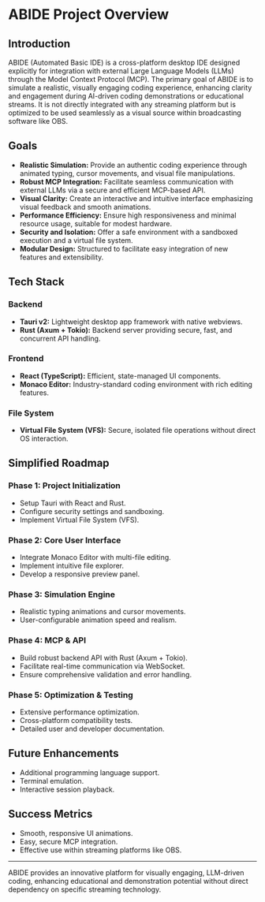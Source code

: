 # ABIDE Project Overview

## Introduction

ABIDE (Automated Basic IDE) is a cross-platform desktop IDE designed explicitly for integration with external Large Language Models (LLMs) through the Model Context Protocol (MCP). The primary goal of ABIDE is to simulate a realistic, visually engaging coding experience, enhancing clarity and engagement during AI-driven coding demonstrations or educational streams. It is not directly integrated with any streaming platform but is optimized to be used seamlessly as a visual source within broadcasting software like OBS.

## Goals

- **Realistic Simulation:** Provide an authentic coding experience through animated typing, cursor movements, and visual file manipulations.
- **Robust MCP Integration:** Facilitate seamless communication with external LLMs via a secure and efficient MCP-based API.
- **Visual Clarity:** Create an interactive and intuitive interface emphasizing visual feedback and smooth animations.
- **Performance Efficiency:** Ensure high responsiveness and minimal resource usage, suitable for modest hardware.
- **Security and Isolation:** Offer a safe environment with a sandboxed execution and a virtual file system.
- **Modular Design:** Structured to facilitate easy integration of new features and extensibility.

## Tech Stack

### Backend

- **Tauri v2:** Lightweight desktop app framework with native webviews.
- **Rust (Axum + Tokio):** Backend server providing secure, fast, and concurrent API handling.

### Frontend

- **React (TypeScript):** Efficient, state-managed UI components.
- **Monaco Editor:** Industry-standard coding environment with rich editing features.

### File System

- **Virtual File System (VFS):** Secure, isolated file operations without direct OS interaction.

## Simplified Roadmap

### Phase 1: Project Initialization

- Setup Tauri with React and Rust.
- Configure security settings and sandboxing.
- Implement Virtual File System (VFS).

### Phase 2: Core User Interface

- Integrate Monaco Editor with multi-file editing.
- Implement intuitive file explorer.
- Develop a responsive preview panel.

### Phase 3: Simulation Engine

- Realistic typing animations and cursor movements.
- User-configurable animation speed and realism.

### Phase 4: MCP & API

- Build robust backend API with Rust (Axum + Tokio).
- Facilitate real-time communication via WebSocket.
- Ensure comprehensive validation and error handling.

### Phase 5: Optimization & Testing

- Extensive performance optimization.
- Cross-platform compatibility tests.
- Detailed user and developer documentation.

## Future Enhancements

- Additional programming language support.
- Terminal emulation.
- Interactive session playback.

## Success Metrics

- Smooth, responsive UI animations.
- Easy, secure MCP integration.
- Effective use within streaming platforms like OBS.

---

ABIDE provides an innovative platform for visually engaging, LLM-driven coding, enhancing educational and demonstration potential without direct dependency on specific streaming technology.
